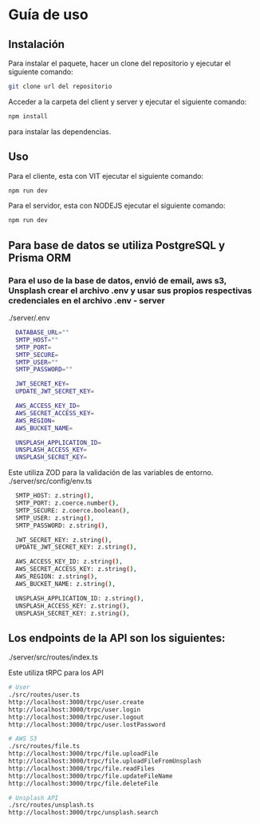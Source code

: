 # Guía de uso

## Instalación

Para instalar el paquete, hacer un clone del repositorio y ejecutar el siguiente comando:

```bash
git clone url del repositorio
```

Acceder a la carpeta del client y server y ejecutar el siguiente comando:

```bash
npm install
```

para instalar las dependencias.

## Uso

Para el cliente, esta con VIT ejecutar el siguiente comando:

```bash
npm run dev
```

Para el servidor, esta con NODEJS ejecutar el siguiente comando:

```bash
npm run dev
```

## Para base de datos se utiliza PostgreSQL y Prisma ORM

### Para el uso de la base de datos, envió de email, aws s3, Unsplash crear el archivo .env y usar sus propios respectivas credenciales en el archivo .env - server

./server/.env

```bash
  DATABASE_URL=""
  SMTP_HOST=""
  SMTP_PORT=
  SMTP_SECURE=
  SMTP_USER=""
  SMTP_PASSWORD=""

  JWT_SECRET_KEY=
  UPDATE_JWT_SECRET_KEY=

  AWS_ACCESS_KEY_ID=
  AWS_SECRET_ACCESS_KEY=
  AWS_REGION=
  AWS_BUCKET_NAME=

  UNSPLASH_APPLICATION_ID=
  UNSPLASH_ACCESS_KEY=
  UNSPLASH_SECRET_KEY=
```

Este utiliza ZOD para la validación de las variables de entorno.
./server/src/config/env.ts

```bash
  SMTP_HOST: z.string(),
  SMTP_PORT: z.coerce.number(),
  SMTP_SECURE: z.coerce.boolean(),
  SMTP_USER: z.string(),
  SMTP_PASSWORD: z.string(),

  JWT_SECRET_KEY: z.string(),
  UPDATE_JWT_SECRET_KEY: z.string(),

  AWS_ACCESS_KEY_ID: z.string(),
  AWS_SECRET_ACCESS_KEY: z.string(),
  AWS_REGION: z.string(),
  AWS_BUCKET_NAME: z.string(),

  UNSPLASH_APPLICATION_ID: z.string(),
  UNSPLASH_ACCESS_KEY: z.string(),
  UNSPLASH_SECRET_KEY: z.string(),
```

## Los endpoints de la API son los siguientes:

./server/src/routes/index.ts

Este utiliza tRPC para los API

```bash
# User
./src/routes/user.ts
http://localhost:3000/trpc/user.create
http://localhost:3000/trpc/user.login
http://localhost:3000/trpc/user.logout
http://localhost:3000/trpc/user.lostPassword

# AWS S3
./src/routes/file.ts
http://localhost:3000/trpc/file.uploadFile
http://localhost:3000/trpc/file.uploadFileFromUnsplash
http://localhost:3000/trpc/file.readFiles
http://localhost:3000/trpc/file.updateFileName
http://localhost:3000/trpc/file.deleteFile

# Unsplash API
./src/routes/unsplash.ts
http://localhost:3000/trpc/unsplash.search
```
